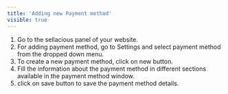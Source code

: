 ```yaml
---
title: 'Adding new Payment method'
visible: true
---
```


1. Go to the sellacious panel of your website.
2. For adding payment method, go to Settings and select payment method from the dropped down menu.
3. To create a new payment method, click on new button.
4. Fill the information about the payment method in different sections available in the payment method window.
5. click on save button to save the  payment method details.
